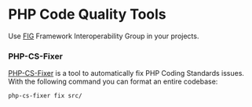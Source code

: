 # PHP Code Quality Tools

Use [FIG](https://www.php-fig.org/) Framework Interoperability Group in your projects.

### PHP-CS-Fixer

[PHP-CS-Fixer](https://github.com/FriendsOfPHP/PHP-CS-Fixer) is a tool to automatically fix PHP Coding Standards issues.
With the following command you can format an entire codebase:

```bash
php-cs-fixer fix src/
```
